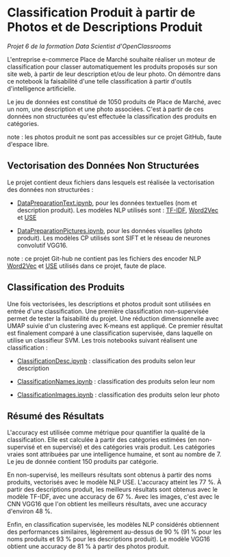 # Classification Produit à partir de Photos et de Descriptions Produit

*Projet 6 de la formation Data Scientist d'OpenClassrooms*

L'entreprise e-commerce Place de Marché souhaite réaliser un moteur de classification pour classer automatiquement les produits proposés sur son site web, à partir de leur description et/ou de leur photo. On démontre dans ce notebook la faisabilité d'une telle classification à partir d'outils d'intelligence artificielle.


Le jeu de données est constitué de 1050 produits de Place de Marché, avec un nom, une description et une photo associées. C'est à partir de ces données non structurées qu'est effectuée la classification des produits en catégories.

note : les photos produit ne sont pas accessibles sur ce projet GitHub, faute d'espace libre.

## Vectorisation des Données Non Structurées


Le projet contient deux fichiers dans lesquels est réalisée la vectorisation des données non structurées :

- [DataPreparationText.ipynb](https://nbviewer.jupyter.org/github/EloiLQ/product-NLP-CP/blob/main/DataPreparationText.ipynb), pour les données textuelles (nom et description produit). Les modèles NLP utilisés sont : [TF-IDF](https://scikit-learn.org/stable/modules/generated/sklearn.feature_extraction.text.TfidfVectorizer.html), [Word2Vec](https://code.google.com/archive/p/word2vec/) et [USE]((https://tfhub.dev/google/universal-sentence-encoder/1))

- [DataPreparationPictures.ipynb](https://nbviewer.jupyter.org/github/EloiLQ/product-NLP-CP/blob/main/DataPreparationPictures.ipynb), pour les données visuelles (photo produit). Les modèles CP utilisés sont SIFT et le réseau de neurones convolutif VGG16.


note : ce projet Git-hub ne contient pas les fichiers des encoder NLP [Word2Vec](https://drive.google.com/file/d/0B7XkCwpI5KDYNlNUTTlSS21pQmM/edit?resourcekey=0-wjGZdNAUop6WykTtMip30g) et [USE](https://tfhub.dev/google/universal-sentence-encoder/1) utilisés dans ce projet, faute de place.


## Classification des Produits


Une fois vectorisées, les descriptions et photos produit sont utilisées en entrée d'une classification. Une première classification non-supervisée permet de tester la faisabilité du projet. Une réduction dimensionnelle avec UMAP suivie d'un clustering avec K-means est appliqué. Ce premier résultat est finalement comparé à une classification supervisée, dans laquelle on utilise un classifieur SVM. Les trois notebooks suivant réalisent une classification :

- [ClassificationDesc.ipynb](https://nbviewer.jupyter.org/github/EloiLQ/product-NLP-CP/blob/main/ClassificationDesc.ipynb) : classification des produits selon leur description

- [ClassificationNames.ipynb](https://nbviewer.jupyter.org/github/EloiLQ/product-NLP-CP/blob/main/ClassificationNames.ipynb) : classification des produits selon leur nom

- [ClassificationImages.ipynb](https://nbviewer.jupyter.org/github/EloiLQ/product-NLP-CP/blob/main/ClassificationImages.ipynb) : classification des produits selon leur photo


## Résumé des Résultats

L'accuracy est utilisée comme métrique pour quantifier la qualité de la classification. Elle est calculée à partir des catégories estimées (en non-supervisé et en supervisé) et des catégories vrais produit. Les catégories vraies sont attribuées par une intelligence humaine, et sont au nombre de 7. Le jeu de donnée contient 150 produits par catégorie.


En non-supervisé, les meilleurs résultats sont obtenus à partir des noms produits, vectorisés avec le modèle NLP USE. L'accuracy atteint les 77 %. À partir des descriptions produit, les meilleurs résultats sont obtenus avec le modèle TF-IDF, avec une accuracy de 67 %. Avec les images, c'est avec le CNN VGG16 que l'on obtient les meilleurs résultats, avec une accuracy d'environ 48 %.


Enfin, en classification supervisée, les modèles NLP considérés obtiennent des performances similaires, légèrement au-dessus de 90 % (91 % pour les noms produits et 93 % pour les descriptions produit). Le modèle VGG16 obtient une accuracy de 81 % à partir des photos produit.
